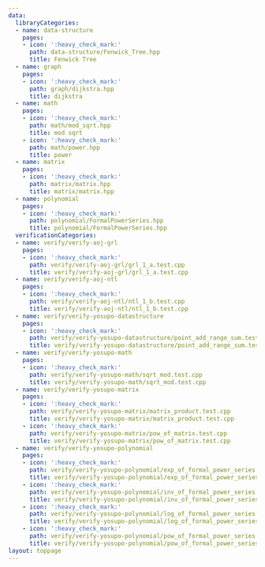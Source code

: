 ```yaml
---
data:
  libraryCategories:
  - name: data-structure
    pages:
    - icon: ':heavy_check_mark:'
      path: data-structure/Fenwick_Tree.hpp
      title: Fenwick Tree
  - name: graph
    pages:
    - icon: ':heavy_check_mark:'
      path: graph/dijkstra.hpp
      title: dijkstra
  - name: math
    pages:
    - icon: ':heavy_check_mark:'
      path: math/mod_sqrt.hpp
      title: mod sqrt
    - icon: ':heavy_check_mark:'
      path: math/power.hpp
      title: power
  - name: matrix
    pages:
    - icon: ':heavy_check_mark:'
      path: matrix/matrix.hpp
      title: matrix/matrix.hpp
  - name: polynomial
    pages:
    - icon: ':heavy_check_mark:'
      path: polynomial/FormalPowerSeries.hpp
      title: polynomial/FormalPowerSeries.hpp
  verificationCategories:
  - name: verify/verify-aoj-grl
    pages:
    - icon: ':heavy_check_mark:'
      path: verify/verify-aoj-grl/grl_1_a.test.cpp
      title: verify/verify-aoj-grl/grl_1_a.test.cpp
  - name: verify/verify-aoj-ntl
    pages:
    - icon: ':heavy_check_mark:'
      path: verify/verify-aoj-ntl/ntl_1_b.test.cpp
      title: verify/verify-aoj-ntl/ntl_1_b.test.cpp
  - name: verify/verify-yosupo-datastructure
    pages:
    - icon: ':heavy_check_mark:'
      path: verify/verify-yosupo-datastructure/point_add_range_sum.test.cpp
      title: verify/verify-yosupo-datastructure/point_add_range_sum.test.cpp
  - name: verify/verify-yosupo-math
    pages:
    - icon: ':heavy_check_mark:'
      path: verify/verify-yosupo-math/sqrt_mod.test.cpp
      title: verify/verify-yosupo-math/sqrt_mod.test.cpp
  - name: verify/verify-yosupo-matrix
    pages:
    - icon: ':heavy_check_mark:'
      path: verify/verify-yosupo-matrix/matrix_product.test.cpp
      title: verify/verify-yosupo-matrix/matrix_product.test.cpp
    - icon: ':heavy_check_mark:'
      path: verify/verify-yosupo-matrix/pow_of_matrix.test.cpp
      title: verify/verify-yosupo-matrix/pow_of_matrix.test.cpp
  - name: verify/verify-yosupo-polynomial
    pages:
    - icon: ':heavy_check_mark:'
      path: verify/verify-yosupo-polynomial/exp_of_formal_power_series.test.cpp
      title: verify/verify-yosupo-polynomial/exp_of_formal_power_series.test.cpp
    - icon: ':heavy_check_mark:'
      path: verify/verify-yosupo-polynomial/inv_of_formal_power_series.test.cpp
      title: verify/verify-yosupo-polynomial/inv_of_formal_power_series.test.cpp
    - icon: ':heavy_check_mark:'
      path: verify/verify-yosupo-polynomial/log_of_formal_power_series.test.cpp
      title: verify/verify-yosupo-polynomial/log_of_formal_power_series.test.cpp
    - icon: ':heavy_check_mark:'
      path: verify/verify-yosupo-polynomial/pow_of_formal_power_series.test.cpp
      title: verify/verify-yosupo-polynomial/pow_of_formal_power_series.test.cpp
layout: toppage
---
```

